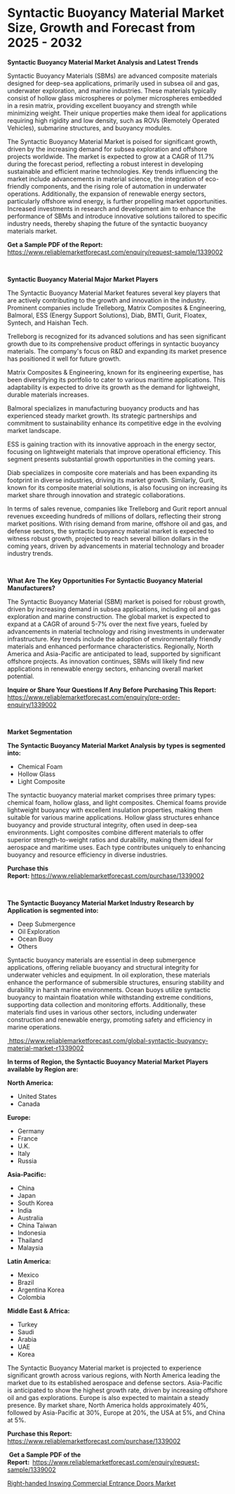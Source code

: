<p><h1>Syntactic Buoyancy Material Market Size, Growth and Forecast from 2025 - 2032</h1></p><p><strong>Syntactic Buoyancy Material Market Analysis and Latest Trends</strong></p>
<p><p>Syntactic Buoyancy Materials (SBMs) are advanced composite materials designed for deep-sea applications, primarily used in subsea oil and gas, underwater exploration, and marine industries. These materials typically consist of hollow glass microspheres or polymer microspheres embedded in a resin matrix, providing excellent buoyancy and strength while minimizing weight. Their unique properties make them ideal for applications requiring high rigidity and low density, such as ROVs (Remotely Operated Vehicles), submarine structures, and buoyancy modules.</p><p>The Syntactic Buoyancy Material Market is poised for significant growth, driven by the increasing demand for subsea exploration and offshore projects worldwide. The market is expected to grow at a CAGR of 11.7% during the forecast period, reflecting a robust interest in developing sustainable and efficient marine technologies. Key trends influencing the market include advancements in material science, the integration of eco-friendly components, and the rising role of automation in underwater operations. Additionally, the expansion of renewable energy sectors, particularly offshore wind energy, is further propelling market opportunities. Increased investments in research and development aim to enhance the performance of SBMs and introduce innovative solutions tailored to specific industry needs, thereby shaping the future of the syntactic buoyancy materials market.</p></p>
<p><strong>Get a Sample PDF of the Report:&nbsp;</strong> <a href="https://www.reliablemarketforecast.com/enquiry/request-sample/1339002?utm_campaign=3225&utm_medium=2&utm_source=Github&utm_content=ia&utm_term=27032025&utm_id=syntactic-buoyancy-material">https://www.reliablemarketforecast.com/enquiry/request-sample/1339002</a></p>
<p>&nbsp;</p>
<p><strong>Syntactic Buoyancy Material Major Market Players</strong></p>
<p><p>The Syntactic Buoyancy Material Market features several key players that are actively contributing to the growth and innovation in the industry. Prominent companies include Trelleborg, Matrix Composites & Engineering, Balmoral, ESS (Energy Support Solutions), Diab, BMTI, Gurit, Floatex, Syntech, and Haishan Tech.</p><p>Trelleborg is recognized for its advanced solutions and has seen significant growth due to its comprehensive product offerings in syntactic buoyancy materials. The company's focus on R&D and expanding its market presence has positioned it well for future growth.</p><p>Matrix Composites & Engineering, known for its engineering expertise, has been diversifying its portfolio to cater to various maritime applications. This adaptability is expected to drive its growth as the demand for lightweight, durable materials increases.</p><p>Balmoral specializes in manufacturing buoyancy products and has experienced steady market growth. Its strategic partnerships and commitment to sustainability enhance its competitive edge in the evolving market landscape.</p><p>ESS is gaining traction with its innovative approach in the energy sector, focusing on lightweight materials that improve operational efficiency. This segment presents substantial growth opportunities in the coming years.</p><p>Diab specializes in composite core materials and has been expanding its footprint in diverse industries, driving its market growth. Similarly, Gurit, known for its composite material solutions, is also focusing on increasing its market share through innovation and strategic collaborations.</p><p>In terms of sales revenue, companies like Trelleborg and Gurit report annual revenues exceeding hundreds of millions of dollars, reflecting their strong market positions. With rising demand from marine, offshore oil and gas, and defense sectors, the syntactic buoyancy material market is expected to witness robust growth, projected to reach several billion dollars in the coming years, driven by advancements in material technology and broader industry trends.</p></p>
<p>&nbsp;</p>
<p><strong>What Are The Key Opportunities For Syntactic Buoyancy Material Manufacturers?</strong></p>
<p><p>The Syntactic Buoyancy Material (SBM) market is poised for robust growth, driven by increasing demand in subsea applications, including oil and gas exploration and marine construction. The global market is expected to expand at a CAGR of around 5-7% over the next five years, fueled by advancements in material technology and rising investments in underwater infrastructure. Key trends include the adoption of environmentally friendly materials and enhanced performance characteristics. Regionally, North America and Asia-Pacific are anticipated to lead, supported by significant offshore projects. As innovation continues, SBMs will likely find new applications in renewable energy sectors, enhancing overall market potential.</p></p>
<p><strong>Inquire or Share Your Questions If Any Before Purchasing This Report:</strong> <a href="https://www.reliablemarketforecast.com/enquiry/pre-order-enquiry/1339002?utm_campaign=3225&utm_medium=2&utm_source=Github&utm_content=ia&utm_term=27032025&utm_id=syntactic-buoyancy-material">https://www.reliablemarketforecast.com/enquiry/pre-order-enquiry/1339002</a></p>
<p>&nbsp;</p>
<p><strong>Market Segmentation</strong></p>
<p><strong>The Syntactic Buoyancy Material Market Analysis by types is segmented into:</strong></p>
<p><ul><li>Chemical Foam</li><li>Hollow Glass</li><li>Light Composite</li></ul></p>
<p><p>The syntactic buoyancy material market comprises three primary types: chemical foam, hollow glass, and light composites. Chemical foams provide lightweight buoyancy with excellent insulation properties, making them suitable for various marine applications. Hollow glass structures enhance buoyancy and provide structural integrity, often used in deep-sea environments. Light composites combine different materials to offer superior strength-to-weight ratios and durability, making them ideal for aerospace and maritime uses. Each type contributes uniquely to enhancing buoyancy and resource efficiency in diverse industries.</p></p>
<p><strong>Purchase this Report:&nbsp;</strong><a href="https://www.reliablemarketforecast.com/purchase/1339002?utm_campaign=3225&utm_medium=2&utm_source=Github&utm_content=ia&utm_term=27032025&utm_id=syntactic-buoyancy-material">https://www.reliablemarketforecast.com/purchase/1339002</a></p>
<p>&nbsp;</p>
<p><strong>The Syntactic Buoyancy Material Market Industry Research by Application is segmented into:</strong></p>
<p><ul><li>Deep Submergence</li><li>Oil Exploration</li><li>Ocean Buoy</li><li>Others</li></ul></p>
<p><p>Syntactic buoyancy materials are essential in deep submergence applications, offering reliable buoyancy and structural integrity for underwater vehicles and equipment. In oil exploration, these materials enhance the performance of submersible structures, ensuring stability and durability in harsh marine environments. Ocean buoys utilize syntactic buoyancy to maintain floatation while withstanding extreme conditions, supporting data collection and monitoring efforts. Additionally, these materials find uses in various other sectors, including underwater construction and renewable energy, promoting safety and efficiency in marine operations.</p></p>
<p><a href="https://www.reliablemarketforecast.com/global-syntactic-buoyancy-material-market-r1339002?utm_campaign=3225&utm_medium=2&utm_source=Github&utm_content=ia&utm_term=27032025&utm_id=syntactic-buoyancy-material">&nbsp;https://www.reliablemarketforecast.com/global-syntactic-buoyancy-material-market-r1339002</a></p>
<p><strong>In terms of Region, the Syntactic Buoyancy Material Market Players available by Region are:</strong></p>
<p>
    <p> <strong> North America: </strong>
        <ul>
            <li>United States</li>
            <li>Canada</li>
        </ul>
        </p> 
    <p> <strong> Europe: </strong>
        <ul>
            <li>Germany</li>
            <li>France</li>
            <li>U.K.</li>
            <li>Italy</li>
            <li>Russia</li>
        </ul>
        </p> 
    <p> <strong> Asia-Pacific: </strong>
        <ul>
            <li>China</li>
            <li>Japan</li>
            <li>South Korea</li>
            <li>India</li>
            <li>Australia</li>
            <li>China Taiwan</li>
            <li>Indonesia</li>
            <li>Thailand</li>
            <li>Malaysia</li>
        </ul>
        </p> 
    <p> <strong> Latin America: </strong>
        <ul>
            <li>Mexico</li>
            <li>Brazil</li>
            <li>Argentina Korea</li>
            <li>Colombia</li>
        </ul>
        </p> 
    <p> <strong> Middle East & Africa: </strong>
        <ul>
            <li>Turkey</li>
            <li>Saudi</li>
            <li>Arabia</li>
            <li>UAE</li>
            <li>Korea</li>
        </ul>
    </p>
    </p>
<p><p>The Syntactic Buoyancy Material market is projected to experience significant growth across various regions, with North America leading the market due to its established aerospace and defense sectors. Asia-Pacific is anticipated to show the highest growth rate, driven by increasing offshore oil and gas explorations. Europe is also expected to maintain a steady presence. By market share, North America holds approximately 40%, followed by Asia-Pacific at 30%, Europe at 20%, the USA at 5%, and China at 5%.</p></p>
<p><strong>Purchase this Report: </strong><a href="https://www.reliablemarketforecast.com/purchase/1339002?utm_campaign=3225&utm_medium=2&utm_source=Github&utm_content=ia&utm_term=27032025&utm_id=syntactic-buoyancy-material">https://www.reliablemarketforecast.com/purchase/1339002</a></p>
<p>&nbsp;<strong>Get a Sample PDF of the Report:&nbsp;&nbsp;</strong><a href="https://www.reliablemarketforecast.com/enquiry/request-sample/1339002?utm_campaign=3225&utm_medium=2&utm_source=Github&utm_content=ia&utm_term=27032025&utm_id=syntactic-buoyancy-material">https://www.reliablemarketforecast.com/enquiry/request-sample/1339002</a></p>
<p><strong></strong></p>
<p><p><a href="https://github.com/usraceby/Market-Research-Report-List-1/blob/main/right-handed-inswing-commercial-entrance-doors-market.md?utm_campaign=3225&utm_medium=2&utm_source=Github&utm_content=ia&utm_term=27032025&utm_id=syntactic-buoyancy-material">Right-handed Inswing Commercial Entrance Doors Market</a></p></p>